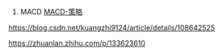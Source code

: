 1. MACD
[MACD-策略](https://blog.csdn.net/dreamchina8888/article/details/106223774?utm_source=app&app_version=4.10.0&utm_source=app)

https://blog.csdn.net/kuangzhi9124/article/details/108642525

https://zhuanlan.zhihu.com/p/133623610

